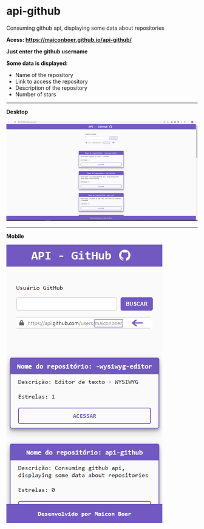 # api-github
Consuming github api, displaying some data about repositories

**Acess: https://maiconboer.github.io/api-github/**

**Just enter the github username**

**Some data is displayed:**
- Name of the repository
- Link to access the repository
- Description of the repository
- Number of stars

************************************************

**Desktop**  

![](https://github.com/maiconboer/api-github/blob/master/assets/img/desktop.png)

************************************************

**Mobile**

![](https://github.com/maiconboer/api-github/blob/master/assets/img/mobile.png)

